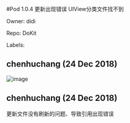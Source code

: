 #Pod 1.0.4 更新出现错误 UIView分类文件找不到

Owner: didi

Repo: DoKit

Labels: 

## chenhuchang (24 Dec 2018)

![image](https://user-images.githubusercontent.com/12067131/50389771-414c7100-0769-11e9-959a-e91562d94066.png)


## chenhuchang (24 Dec 2018)

更新文件没有刷新的问题、导致引用出现错误

